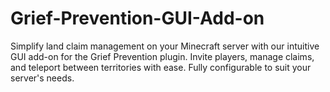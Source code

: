 # Grief-Prevention-GUI-Add-on
Simplify land claim management on your Minecraft server with our intuitive GUI add-on for the Grief Prevention plugin. Invite players, manage claims, and teleport between territories with ease. Fully configurable to suit your server's needs.
